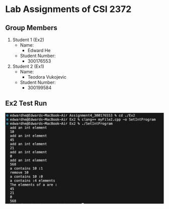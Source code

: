 # Lab Assignments of CSI 2372

## Group Members
1. Student 1 (Ex2)
    * Name:
        - Edward He
    * Student Number:
        - 300176553
2. Student 2 (Ex1)
    * Name:
        - Teodora Vukojevic
    * Student Number:
        - 300199584

## Ex2 Test Run

![ex2 output](./Ex2/outputResult/ex2output.png)